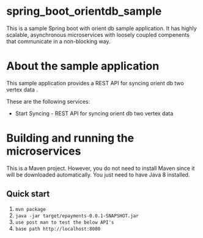 # spring_boot_orientdb_sample
   This is a sample Spring boot with orient db sample application. It has highly scalable,
   asynchronous microservices with loosely coupled compenents that communicate in a non-blocking way.

# About the sample application
  This sample application provides a REST API for syncing orient db two vertex data .

These are the following services: 

* Start Syncing - REST API for syncing orient db two vertex data

# Building and running the microservices

This is a Maven project.
However, you do not need to install Maven since it will be downloaded automatically.
You just need to have Java 8 installed.

Quick start
-----------
1. `mvn package`
2. `java -jar target/epayments-0.0.1-SNAPSHOT.jar`
3. `use post man to test the below API's `
4. `base path http://localhost:8080`




